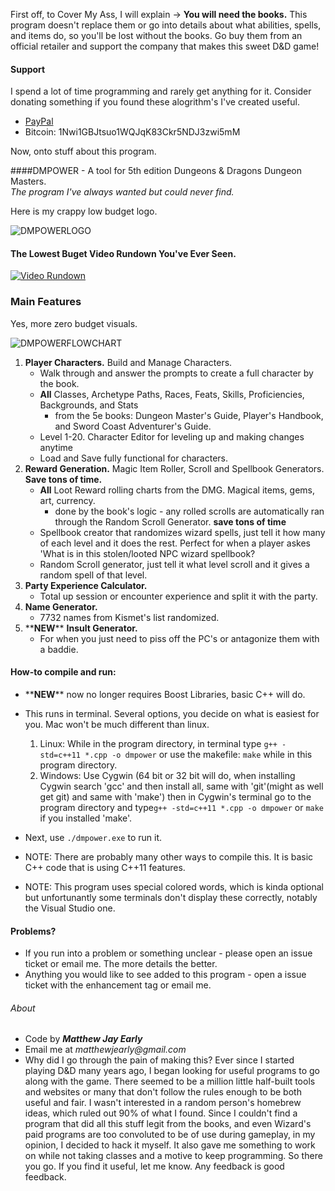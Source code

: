 First off, to Cover My Ass, I will explain -> **You will need the books.** This program doesn't replace them or go into details about what abilities, spells, and items do, so you'll be lost without the books. Go buy them from an official retailer and support the company that makes this sweet D&D game!

#### Support
  
I spend a lot of time programming and rarely get anything for it. Consider donating something if you found these alogrithm's I've created useful. 
* [PayPal](https://www.paypal.me/mattearly/)  
* Bitcoin: 1Nwi1GBJtsuo1WQJqK83Ckr5NDJ3zwi5mM  

Now, onto stuff about this program.  

####DMPOWER - A tool for 5th edition Dungeons & Dragons Dungeon Masters.  
_The program I've always wanted but could never find._  

Here is my crappy low budget logo.  

![DMPOWERLOGO](https://i.imgur.com/AIfDZLy.png)  

#### The Lowest Buget Video Rundown You've Ever Seen.  
[![Video Rundown](https://i.ytimg.com/vi/XFfAT4Yp0xk/hqdefault.jpg)](https://www.youtube.com/watch?v=XFfAT4Yp0xk)

### Main Features
Yes, more zero budget visuals.  

![DMPOWERFLOWCHART](https://i.imgur.com/Hg2LDHg.png)  

1. **Player Characters.** Build and Manage Characters.  
    * Walk through and answer the prompts to create a full character by the book.  
    * **All** Classes, Archetype Paths, Races, Feats, Skills, Proficiencies, Backgrounds, and Stats  
        * from the 5e books: Dungeon Master's Guide, Player's Handbook, and Sword Coast Adventurer's Guide.  
    * Level 1-20. Character Editor for leveling up and making changes anytime  
    * Load and Save fully functional for characters.  
2. **Reward Generation.** Magic Item Roller, Scroll and Spellbook Generators. **Save tons of time.**  
    * **All** Loot Reward rolling charts from the DMG. Magical items, gems, art, currency.
        * done by the book's logic - any rolled scrolls are automatically ran through the Random Scroll Generator. **save tons of time**
    * Spellbook creator that randomizes wizard spells, just tell it how many of each level and it does the rest. Perfect for when a player askes 'What is in this stolen/looted NPC wizard spellbook?   
    * Random Scroll generator, just tell it what level scroll and it gives a random spell of that level.
3. **Party Experience Calculator.**  
	* Total up session or encounter experience and split it with the party.  
4. **Name Generator.** 
    * 7732 names from Kismet's list randomized.  
5. \*\***NEW**\*\* **Insult Generator.**  
	* For when you just need to piss off the PC's or antagonize them with a baddie.  


#### How-to compile and run:
* \*\***NEW**\*\* now no longer requires Boost Libraries, basic C++ will do.
* This runs in terminal. Several options, you decide on what is easiest for you. Mac won't be much different than linux.  

	1. Linux: While in the program directory, in terminal type ```g++ -std=c++11 *.cpp -o dmpower``` or use the makefile: ```make``` while in this program directory.
	2. Windows: Use Cygwin (64 bit or 32 bit will do, when installing Cygwin search 'gcc' and then install all, same with 'git'(might as well get git) and same with 'make') then in Cygwin's terminal go to the program directory and type```g++ -std=c++11 *.cpp -o dmpower``` or ```make``` if you installed 'make'.  

* Next, use ```./dmpower.exe``` to run it.  
* NOTE: There are probably many other ways to compile this. It is basic C++ code that is using C++11 features.  
* NOTE: This program uses special colored words, which is kinda optional but unfortunantly some terminals don't display these correctly, notably the Visual Studio one.  


#### Problems?

* If you run into a problem or something unclear - please open an issue ticket or email me. The more details the better.
* Anything you would like to see added to this program - open a issue ticket with the enhancement tag or email me.


###### About

* Code by 
**_Matthew Jay Early_** 
* Email me at 
_matthewjearly@gmail.com_
* Why did I go through the pain of making this? Ever since I started playing D&D many years ago, I began looking for useful programs to go along with the game. There seemed to be a million little half-built tools and websites or many that don't follow the rules enough to be both useful and fair. I wasn't interested in a random person's homebrew ideas, which ruled out 90% of what I found. Since I couldn't find a program that did all this stuff legit from the books, and even Wizard's paid programs are too convoluted to be of use during gameplay, in my opinion, I decided to hack it myself. It also gave me something to work on while not taking classes and a motive to keep programming. So there you go. If you find it useful, let me know. Any feedback is good feedback.

